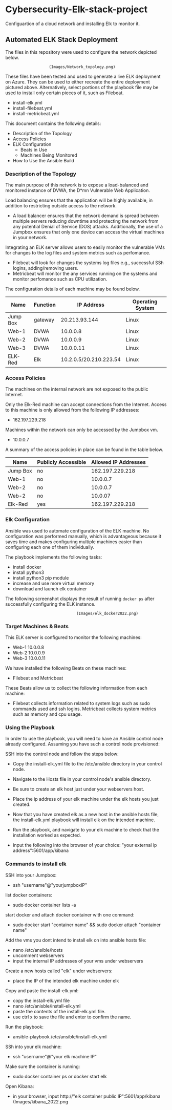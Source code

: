 # Cybersecurity-Elk-stack-project
Configuartion of a cloud network and installing Elk to monitor it. 
## Automated ELK Stack Deployment

The files in this repository were used to configure the network depicted below.

                       (Images/Network_topology.png)

These files have been tested and used to generate a live ELK deployment on Azure. They can be used to either recreate the entire deployment pictured above. Alternatively, select portions of the playbook file may be used to install only certain pieces of it, such as Filebeat.

  - install-elk.yml
  - install-filebeat.yml
  - install-metricbeat.yml

This document contains the following details:
- Description of the Topology
- Access Policies
- ELK Configuration
  - Beats in Use
  - Machines Being Monitored
- How to Use the Ansible Build


### Description of the Topology

The main purpose of this network is to expose a load-balanced and monitored instance of DVWA, the D*mn Vulnerable Web Application.

Load balancing ensures that the application will be highly available, in addition to restricting outside access to the network.

- A load balancer ensures that the network demand is spread between multiple servers reducing downtime and protecting the network from any potential Denial of Service (DOS) attacks. Additionally, the use of a Jumpbox ensures that only one device can access the virtual machines in your network. 

Integrating an ELK server allows users to easily monitor the vulnerable VMs for changes to the log files and system metrics such as perfomance. 
- Filebeat will look for changes the systems log files e.g., successful SSh logins, adding/removing users. 
- Metricbeat will monitor the any services running on the systems and monitor perfomance such as CPU utilization. 

The configuration details of each machine may be found below.


| Name     | Function | IP Address | Operating System |
|----------|----------|------------|------------------|
| Jump Box | gateway  |20.213.93.144   | Linux        |
| Web-1    |  DVWA    |  10.0.0.8          | Linux            |
| Web-2    |  DVWA    |  10.0.0.9        | Linux            |
| Web-3    |  DVWA    |  10.0.0.11        | Linux            |
| ELK-Red  |  Elk     |  10.2.0.5/20.210.223.54  | Linux            |
### Access Policies

The machines on the internal network are not exposed to the public Internet. 

Only the Elk-Red machine can accept connections from the Internet. Access to this machine is only allowed from the following IP addresses:
- 162.197.229.218

Machines within the network can only be accessed by the Jumpbox vm.
- 10.0.0.7

A summary of the access policies in place can be found in the table below.

| Name     | Publicly Accessible | Allowed IP Addresses |
|----------|---------------------|----------------------|
| Jump Box | no                  | 162.197.229.218      |
| Web-1    | no                  | 10.0.0.7             |
| Web-2    | no                  | 10.0.0.7             |
| Web-2    | no                  | 10.0.07              |
| Elk-Red  | yes                 | 162.197.229.218      |
### Elk Configuration

Ansible was used to automate configuration of the ELK machine. No configuration was performed manually, which is advantageous because it saves time and makes configuring multiple machines easier than configuring each one of them individually.

The playbook implements the following tasks:
- install docker 
- install python3
- install python3 pip module
- increase and use more virtual memory
- download and launch elk container

The following screenshot displays the result of running `docker ps` after successfully configuring the ELK instance.

                                   (Images/elk_docker2022.png)

### Target Machines & Beats
This ELK server is configured to monitor the following machines:
- Web-1 10.0.0.8
- Web-2 10.0.0.9
- Web-3 10.0.0.11

We have installed the following Beats on these machines:
- Filebeat and Metricbeat

These Beats allow us to collect the following information from each machine:
- Filebeat collects information related to system logs such as sudo commands used and ssh logins. Metricbeat collects system metrics such as memory and cpu usage. 
### Using the Playbook
In order to use the playbook, you will need to have an Ansible control node already configured. Assuming you have such a control node provisioned: 

SSH into the control node and follow the steps below:
- Copy the install-elk.yml  file to the /etc/ansible directory in your control node. 
- Navigate to the Hosts file in your control node's ansible directory.
- Be sure to create an elk host just under your webservers host.
- Place the ip address of your elk machine under the elk hosts you just created.
- Now that you have created elk as a new host in the ansible hosts file, the install-elk.yml playbook will install elk on the intended machine.
- Run the playbook, and navigate to your elk machine to check that the installation worked as expected.

- input the following into the browser of your choice: "your external ip address":5601/app/kibana

### Commands to install elk
SSH into your Jumpbox:
- ssh "username"@"yourjumpboxIP"

list docker containers:
- sudo docker container lists -a 

start docker and attach docker container with one command:
- sudo docker start "container name" && sudo docker attach "container name"

Add the vms you dont intend to install elk on into ansible hosts file:
- nano /etc/ansible/hosts
- uncomment webservers
- input the internal IP addresses of your vms under webservers

Create a new hosts called "elk" under webservers:
- place the IP of the intended elk machine under elk

Copy and paste the install-elk.yml:
- copy the install-elk.yml file
- nano /etc/anisble/install-elk.yml
- paste the contents of the install-elk.yml file.
- use ctrl x to save the file and enter to confirm the name.

Run the playbook:
- ansible-playbook /etc/ansible/install-elk.yml

SSh into your elk machine:
- ssh "username"@"your elk machine IP"

Make sure the container is running:
- sudo docker container ps or docker start elk

Open Kibana:
- in your browser, input http://"elk container public IP":5601/app/kibana
                              (Images/kibana_2022.png

